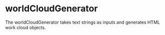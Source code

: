 # worldCloudGenerator
The worldCloudGenerator takes text strings as inputs and generates HTML work cloud objects.
